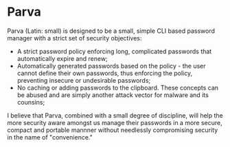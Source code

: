Parva
======

Parva (Latin: small) is designed to be a small, simple CLI based password manager with a strict set of security objectives:

- A strict password policy enforcing long, complicated passwords that automatically expire and renew;
- Automatically generated passwords based on the policy - the user cannot define their own passwords, thus enforcing the policy, preventing insecure or undesirable passwords;
- No caching or adding passwords to the clipboard. These concepts can be abused and are simply another attack vector for malware and its counsins;

I believe that Parva, combined with a small degree of discipline, will help the more security aware amongst us manage their passwords in a more secure, compact and portable mannner without needlessly compromising security in the name of "convenience."
